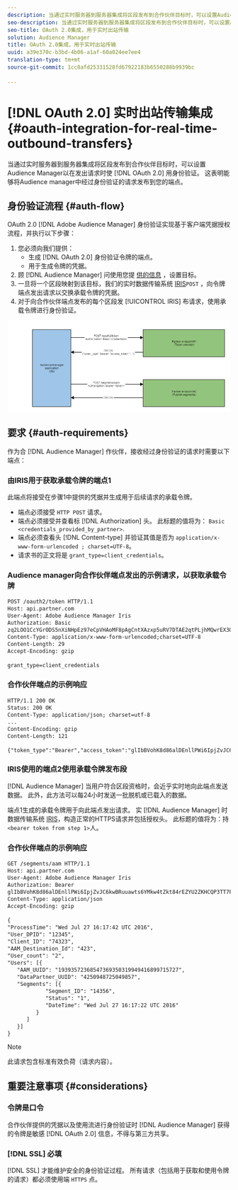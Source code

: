 ```yaml
---
description: 当通过实时服务器到服务器集成将区段发布到合作伙伴目标时，可以设置Audience Manager以在发出请求时使用OAuth 2.0进行身份验证。 这表明能够将Audience manager中经过身份验证的请求发布到您的端点。
seo-description: 当通过实时服务器到服务器集成将区段发布到合作伙伴目标时，可以设置Audience Manager以在发出请求时使用OAuth 2.0进行身份验证。 这表明能够将Audience manager中经过身份验证的请求发布到您的端点。
seo-title: OAuth 2.0集成，用于实时出站传输
solution: Audience Manager
title: OAuth 2.0集成，用于实时出站传输
uuid: a39e370c-b3bd-4b06-a1af-60a024ee7ee4
translation-type: tm+mt
source-git-commit: 1cc8afd25331528fd67922183b6550288b9939bc

---
```



# [!DNL OAuth 2.0] 实时出站传输集成{#oauth-integration-for-real-time-outbound-transfers}

当通过实时服务器到服务器集成将区段发布到合作伙伴目标时，可以设置Audience Manager以在发出请求时使 [!DNL OAuth 2.0] 用身份验证。 这表明能够将Audience manager中经过身份验证的请求发布到您的端点。

## 身份验证流程 {#auth-flow}

OAuth 2.0 [!DNL Adobe Audience Manager][](https://tools.ietf.org/html/rfc6749#section-4.4) 身份验证实现基于客户端凭据授权流程，并执行以下步骤：

1. 您必须向我们提供：
   * 生成 [!DNL OAuth 2.0] 身份验证令牌的端点。
   * 用于生成令牌的凭据。
1. 顾 [!DNL Audience Manager] 问使用您提 [供的信息](../../../features/destinations/destinations.md) ，设置目标。
1. 一旦将一个区段映射到该目标，我们的实时数据传输系统 [IRIS](../../../reference/system-components/components-data-action.md#iris)`POST` ，向令牌端点发出请求以交换承载令牌的凭据。
1. 对于向合作伙伴端点发布的每个区段发 [!UICONTROL IRIS] 布请求，使用承载令牌进行身份验证。

![](assets/oauth2-iris.png)

## 要求 {#auth-requirements}

作为合 [!DNL Audience Manager] 作伙伴，接收经过身份验证的请求时需要以下端点：

### 由IRIS用于获取承载令牌的端点1

此端点将接受在步骤1中提供的凭据并生成用于后续请求的承载令牌。

* 端点必须接受 `HTTP POST` 请求。
* 端点必须接受并查看标 [!DNL Authorization] 头。 此标题的值将为： `Basic <credentials_provided_by_partner>`.
* 端点必须查看头 [!DNL Content-type] 并验证其值是否为 `application/x-www-form-urlencoded ; charset=UTF-8`。
* 请求书的正文将是 `grant_type=client_credentials`。

### Audience manager向合作伙伴端点发出的示例请求，以获取承载令牌

```
POST /oauth2/token HTTP/1.1
Host: api.partner.com
User-Agent: Adobe Audience Manager Iris
Authorization: Basic zq2LOO1CcYGrODS5nXiNHpEz97eCpVHAoMF8pAgCntXAzxp5uRV7DTAE2qtPLjhMQwrEX3O6MHV4S
Content-Type: application/x-www-form-urlencoded;charset=UTF-8
Content-Length: 29
Accept-Encoding: gzip
  
grant_type=client_credentials
```

### 合作伙伴端点的示例响应

```
HTTP/1.1 200 OK
Status: 200 OK
Content-Type: application/json; charset=utf-8
...
Content-Encoding: gzip
Content-Length: 121
  
{"token_type":"Bearer","access_token":"glIbBVohK8d86alDEnllPWi6IpjZvJC6kwBRuuawts6YMkw4tZkt84rEZYU2ZKHCQP3TT7PnzCQPI0yY"}
```

### IRIS使用的端点2使用承载令牌发布段

[!DNL Audience Manager] 当用户符合区段资格时，会近乎实时地向此端点发送数据。 此外，此方法可以每24小时发送一批脱机或已载入的数据。

端点1生成的承载令牌用于向此端点发出请求。 实 [!DNL Audience Manager] 时数据传输系统 [IRIS](../../../reference/system-components/components-data-action.md#iris)，构造正常的HTTPS请求并包括授权头。 此标题的值将为：持 `<bearer token from step 1>`人。

### 合作伙伴端点的示例响应

```
GET /segments/aam HTTP/1.1
Host: api.partner.com
User-Agent: Adobe Audience Manager Iris
Authorization: Bearer glIbBVohK8d86alDEnllPWi6IpjZvJC6kwBRuuawts6YMkw4tZkt84rEZYU2ZKHCQP3TT7PnzCQPI0yY
Content-Type: application/json
Accept-Encoding: gzip
   
{
"ProcessTime": "Wed Jul 27 16:17:42 UTC 2016",
"User_DPID": "12345",
"Client_ID": "74323",
"AAM_Destination_Id": "423",
"User_count": "2",
"Users": [{
   "AAM_UUID": "19393572368547369350319949416899715727",
   "DataPartner_UUID": "4250948725049857",
   "Segments": [{
            "Segment_ID": "14356",
            "Status": "1",
            "DateTime": "Wed Jul 27 16:17:22 UTC 2016"
         }
      ]
   }]
}
```

>[!NOTE]
>
>此请求包含标准有效负荷（请求内容）。

## 重要注意事项 {#considerations}

### 令牌是口令

合作伙伴提供的凭据以及使用流进行身份验证时 [!DNL Audience Manager] 获得的令牌是敏感 [!DNL OAuth 2.0] 信息，不得与第三方共享。

### [!DNL SSL] 必填

[!DNL SSL] 才能维护安全的身份验证过程。 所有请求（包括用于获取和使用令牌的请求）都必须使用端 `HTTPS` 点。